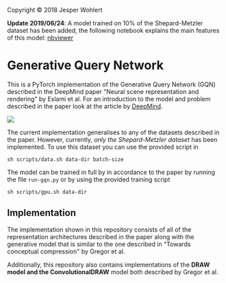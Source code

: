 Copyright © 2018 Jesper Wohlert

**Update 2019/06/24**: A model trained on 10% of the Shepard-Metzler dataset has been added, the following notebook explains the main features of this model: [nbviewer](https://nbviewer.jupyter.org/github/wohlert/generative-query-network-pytorch/blob/master/mental-rotation.ipynb)

# Generative Query Network

This is a PyTorch implementation of the Generative Query Network (GQN)
described in the DeepMind paper "Neural scene representation and
rendering" by Eslami et al. For an introduction to the model and problem
described in the paper look at the article by [DeepMind](https://deepmind.com/blog/neural-scene-representation-and-rendering/).

![](https://storage.googleapis.com/deepmind-live-cms/documents/gif_2.gif)

The current implementation generalises to any of the datasets described
in the paper. However, currently, *only the Shepard-Metzler dataset* has
been implemented. To use this dataset you can use the provided script in
```
sh scripts/data.sh data-dir batch-size
```

The model can be trained in full by in accordance to the paper by running the
file `run-gqn.py` or by using the provided training script
```
sh scripts/gpu.sh data-dir
```

## Implementation

The implementation shown in this repository consists of all of the
representation architectures described in the paper along with the
generative model that is similar to the one described in
"Towards conceptual compression" by Gregor et al.

Additionally, this repository also contains implementations of the **DRAW
model and the ConvolutionalDRAW** model both described by Gregor et al.

